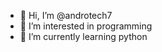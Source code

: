 - 👋 Hi, I’m @androtech7
- 👀 I’m interested in programming
- 🌱 I’m currently learning python



<!---
androtech7/androtech7 is a ✨ special ✨ repository because its `README.md` (this file) appears on your GitHub profile.
You can click the Preview link to take a look at your changes.
--->
